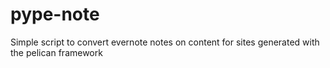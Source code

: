 # pype-note
Simple script to convert evernote notes on content for sites generated with the pelican framework
